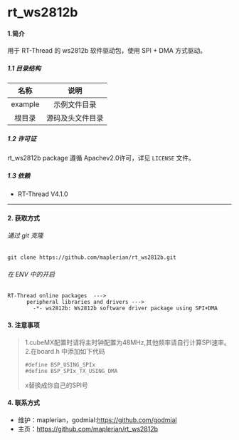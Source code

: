 # rt_ws2812b

#### 1.简介

用于 RT-Thread 的 ws2812b 软件驱动包，使用 SPI + DMA 方式驱动。

##### 1.1 目录结构

|  名称   |       说明       |
| :-----: | :--------------: |
| example |   示例文件目录   |
| 根目录  | 源码及头文件目录 |

##### 1.2 许可证

rt_ws2812b package 遵循 Apachev2.0许可，详见 `LICENSE` 文件。

##### 1.3 依赖

-  RT-Thread V4.1.0

------

#### 2. 获取方式

###### 通过 git 克隆

```shell
git clone https://github.com/maplerian/rt_ws2812b.git
```

###### 在 ENV 中的开启

```
RT-Thread online packages  --->
      peripheral libraries and drivers --->
        -*- ws2812b: Ws2812b software driver package using SPI+DMA
```

#### 3. 注意事项

> 1.cubeMX配置时请将主时钟配置为48MHz,其他频率请自行计算SPI速率。
> 2.在board.h 中添加如下代码
> ```
> #define BSP_USING_SPIx
> #define BSP_SPIx_TX_USING_DMA
> ```
>x替换成你自己的SPI号
 

#### 4. 联系方式

- 维护：maplerian，godmial:<https://github.com/godmial>
- 主页：<https://github.com/maplerian/rt_ws2812b>

